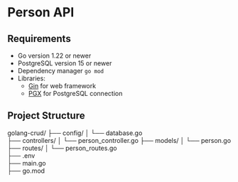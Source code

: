 # Person API

## Requirements

- Go version 1.22 or newer
- PostgreSQL version 15 or newer
- Dependency manager `go mod`
- Libraries:
  - [Gin](https://github.com/gin-gonic/gin) for web framework
  - [PGX](https://github.com/jackc/pgx) for PostgreSQL connection

## Project Structure

golang-crud/
├── config/
│   └── database.go         
├── controllers/
│   └── person_controller.go
├── models/
│   └── person.go           
├── routes/
│   └── person_routes.go    
├── .env                    
├── main.go                 
├── go.mod                  
